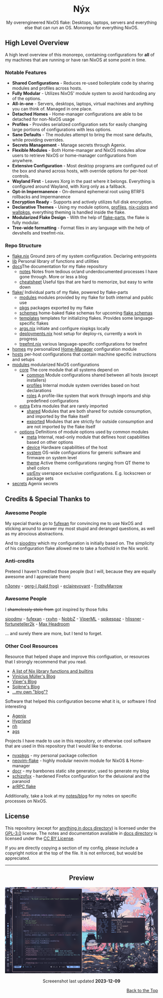 <h1 align="center">Nýx</h1>

<p align="center">
   My overengineered NixOS flake: Desktops, laptops, servers and everything
   else that can run an OS. Monorepo for everything NixOS.<br/>
</p>

## High Level Overview

A high level overview of this monorepo, containing configurations for **all** of my machines
that are running or have ran NixOS at some point in time.

### Notable Features

- **Shared Configurations** - Reduces re-used boilerplate code by sharing modules and profiles across hosts.
- **Fully Modular** - Utilizes NixOS' module system to avoid hardcoding any of the options.
- **All-in-one** - Servers, desktops, laptops, virtual machines and anything you can think of. Managed in one place.
- **Detached Homes** - Home-manager configurations are able to be detached for non-NixOS usage
- **Profiles** - Provides serialized configuration sets for easily changing large portions of configurations with less options.
- **Sane Defaults** - The modules attempt to bring the most sane defaults, while providing overrides.
- **Secrets Management** - Manage secrets through Agenix.
- **Flexible Modules** - Both Home-manager and NixOS modules allow users to retrieve NixOS or home-manager configurations from anywhere.
- **Extensive Configuration** - Most desktop programs are configured out of the box and shared across hosts, with override options for per-host controls.
- **Wayland First** - Leaves Xorg in the past where it belongs. Everything is configured around Wayland, with Xorg only as a fallback.
- **Opt-in Impermanence** - On-demand ephemeral root using BTRFS rollbacks and Impermanence
- **Encryption Ready** - Supports and actively utilizes full disk encryption.
- **Declarative Themes** - Using my module options, [profiles](./modules/profiles), [nix-colors](https://github.com/Misterio77/nix-colors)
  and [wallpkgs](https://github.com/notashelf/wallpkgs), everything theming is handled inside the flake.
- **Modularized Flake Design** - With the help of [flake-parts](https://flake.parts), the flake is fully modular.
- **Tree-wide formatting** - Format files in any language with the help of devshells and treefmt-nix.

### Repo Structure

- [flake.nix](./flake.nix) Ground zero of my system configuration. Declaring entrypoints
- [lib](./lib) Personal library of functions and utilities
- [docs](./docs)The documentation for my flake repository
  - [notes](./docs/notes) Notes from tedious or/and underdocumented processes I have gone through. More or less a blog
  - [cheatsheet](./docs/cheatsheet.md) Useful tips that are hard to memorize, but easy to write down
- [flake/](./flake) Individual parts of my flake, powered by flake-parts
  - [modules](./flake/modules) modules provided by my flake for both internal and public use
  - [pkgs](./flake/pkgs) packages exported by my flake
  - [schemes](./flake/schemes) home-baked flake schemas for upcoming [flake schemas](https://determinate.systems/posts/flake-schemas)
  - [templates](./flake/templates) templates for initializing flakes. Provides some language-specific flakes
  - [args.nix](./flake/args.nix) initiate and configure nixpkgs locally
  - [deployments.nix](./flake/deployments.nix) host setup for deploy-rs, currently a work in progress
  - [treefmt.nix](./flake/treefmt.nix) various language-specific configurations for treefmt
- [homes](./home) my personalized [Home-Manager](https://github.com/nix-community/home-manager) configuration module
- [hosts](./hosts) per-host configurations that contain machine specific instructions and setups
- [modules](./modules) modularized NixOS configurations
  - [core](./modules/common) The core module that all systems depend on
    - [common](./modules/common) Module configurations shared between all hosts (except installers)
    - [profiles](./modules/profiles) Internal module system overrides based on host declarations
    - [roles](./modules/roles) A profile-like system that work through imports and ship predefined configurations
  - [extra](./modules/extra) Extra modules that are rarely imported
    - [shared](./modules/extra/shared) Modules that are both shared for outside consumption, and imported by the flake itself
    - [exported](./modules/extra/exported) Modules that are strictly for outside consumption and are not imported by the flake itself
  - [options](./modules/options) Definitions of module options used by common modules
    - [meta](./modules/options/meta) Internal, read-only module that defines host capabilities based on other options
    - [device](./modules/options/device) Hardware capabilities of the host
    - [system](./modules/options/system) OS-wide configurations for generic software and firmware on system level
    - [theme](./modules/options/theme) Active theme configurations ranging from QT theme to shell colors
    - [usrEnv](./modules/options/usrEnv) userspace exclusive configurations. E.g. lockscreen or package sets
- [secrets](./secrets) Agenix secrets

## Credits & Special Thanks to

### Awesome People

My special thanks go to [fufexan](https://github.com/fufexan) for convincing me to use NixOS
and sticking around to answer my most stupid and deranged questions, as well as my atrocious
abstractions.

And to [sioodmy](https://github.com/sioodmy) which my configuration is initially based on. The
simplicity of his configuration flake allowed me to take a foothold in the Nix world.

### Anti-credits

Pretend I haven't credited those people (but I will, because they are equally awesome and I appreciate them)

[n3oney](https://github.com/n3oney) -
[gerg-l (bald frog)](https://github.com/gerg-l) -
[eclairevoyant](https://github.com/eclairevoyant/) -
[FrothyMarrow](https://github.com/frothymarrow)

### Awesome People

I ~~shamelessly stole from~~ got inspired by those folks

[sioodmy](https://github.com/sioodmy) -
[fufexan](https://github.com/fufexan) -
[rxyhn](https://github.com/rxyhn) -
[NobbZ](https://github.com/NobbZ) -
[ViperML](https://github.com/viperML) -
[spikespaz](https://github.com/spikespaz) -
[hlissner](https://github.com/hlissner) -
[fortuneteller2k](https://github.com/fortuneteller2k) -
[Max Headroom](https://github.com/max-privatevoid)

... and surely there are more, but I tend to forget.

### Other Cool Resources

Resource that helped shape and improve this configuation, or resources that I strongly recommend that you read.

- [A list of Nix library functions and builtins](https://teu5us.github.io/nix-lib.html)
- [Vinícius Müller's Blog](https://viniciusmuller.github.io/blog)
- [Viper's Blog](https://ayats.org/)
- [Solène's Blog](https://dataswamp.org/~solene)
- [...my own "blog"?](https://notashelf.github.io/nyx/)

Software that helped this configuration become what it is, or software I find interesting

- [Agenix](https://github.com/ryantm/agenix)
- [Hyprland](https://github.com/hyprwm/Hyprland)
- [nh](https://github.com/viperML/nh)
- [ags](https://github.com/aylur/ags)

Projects I have made to use in this repository, or otherwise cool software that are
used in this repository that I would like to endorse.

- [nyxpkgs](https://github.com/notashelf/nyxpkgs) - my personal package collection
- [neovim-flake](https://github.com/notashelf/neovim-flake) - highly modular neovim module for NixOS & Home-manager
- [docr](https://github.com/notashelf/docr) - my barebones static site generator, used to generate my blog
- [schizofox](https://github.com/schizofox/schizofox) - hardened Firefox configuration for the delusional and the paranoid
- [arRPC flake](https://github.com/notashelf/arrpc-flake)

Additionally, take a look at my [notes/blog](./docs/notes) for my notes on specific processes on NixOS.

## License

This repository (except for [anything in docs directory](docs)) is licensed under the [GPL-3.0](./LICENSE) license.
The notes and documentation available in [docs directory](docs) is licensed under the [CC BY License](./docs/LICENSE).

If you are directly copying a section of my config, please include a copyright notice at the top of the file.
It is not enforced, but would be appreciated.

---

<h2 align="center">Preview</h2>

<p id="preview" align="center">
   <img src=".github/assets/desktop_preview.png" width="640" alt="Desktop Preview" /> 
</p>
<p align="center">
   Screeenshot last updated <b>2023-12-09</b>
</p>

<div align="right">
  <a href="#readme">Back to the Top</a>
</div>
